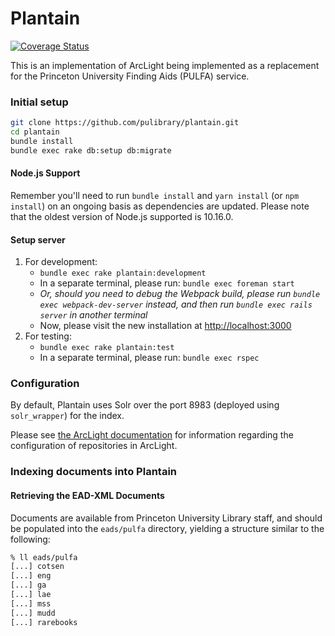 # Plantain
[![Coverage Status](https://coveralls.io/repos/github/pulibrary/plantain/badge.svg?branch=master)](https://coveralls.io/github/pulibrary/plantain?branch=master)

This is an implementation of ArcLight being implemented as a replacement for the
 Princeton University Finding Aids (PULFA) service.

### Initial setup
```sh
git clone https://github.com/pulibrary/plantain.git
cd plantain
bundle install
bundle exec rake db:setup db:migrate
```

#### Node.js Support
Remember you'll need to run `bundle install` and `yarn install` (or `npm 
install`) on an ongoing basis as dependencies are updated.  Please note that the
oldest version of Node.js supported is 10.16.0.

#### Setup server
1. For development:
   - `bundle exec rake plantain:development`
   - In a separate terminal, please run: `bundle exec foreman start`
   - _Or, should you need to debug the Webpack build, please run `bundle exec webpack-dev-server` instead, and then run `bundle exec rails server` in another terminal_
   - Now, please visit the new installation at
     [http://localhost:3000](http://localhost:3000)
2. For testing:
   - `bundle exec rake plantain:test`
   - In a separate terminal, please run: `bundle exec rspec`

### Configuration
By default, Plantain uses Solr over the port 8983 (deployed using
`solr_wrapper`) for the index.

Please see [the ArcLight 
documentation](https://github.com/projectblacklight/arclight/wiki/Indexing-EAD-in-ArcLight#repository-configuration)
for information regarding the configuration of repositories in ArcLight.

### Indexing documents into Plantain

#### Retrieving the EAD-XML Documents
Documents are available from Princeton University Library staff, and should be
populated into the `eads/pulfa` directory, yielding a structure similar to the
following:

```bash
% ll eads/pulfa
[...] cotsen
[...] eng
[...] ga
[...] lae
[...] mss
[...] mudd
[...] rarebooks
```
